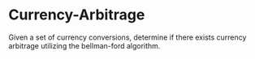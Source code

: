 # Currency-Arbitrage
Given a set of currency conversions, determine if there exists currency arbitrage utilizing the bellman-ford algorithm.
